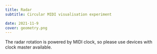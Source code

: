 ```yaml
---
title: Radar
subtitle: Circular MIDI visualisation experiment

date: 2021-11-9
cover: geometry.png
---
```


<script setup>
import midiRadar from './index.vue'
</script>

<client-only >
  <midi-panel class="mb-4" />
  <midi-radar />
</client-only>

The radar rotation is powered by MIDI clock, so please use devices with clock master available.